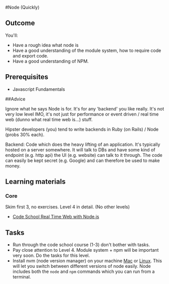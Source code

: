 #Node (Quickly)

## Outcome

You'll:

* Have a rough idea what node is
* Have a good understanding of the module system, how to require code and export code.
* Have a good understanding of NPM.

## Prerequisites

* Javascript Fundamentals

##Advice

Ignore what he says Node is for. It's for any 'backend' you like really. It's not very low level IMO, it's not just for performance or event driven / real time web (dunno what real time web is...) stuff.

Hipster developers (you) tend to write backends in Ruby (on Rails) / Node (probs 30% each).

Backend: Code which does the heavy lifting of an application. It's typically hosted on a server somewhere. It will talk to DBs and have some kind of endpoint (e.g. http api) the UI (e.g. website) can talk to it through. The code can easily be kept secret (e.g. Google) and can therefore be used to make money.

## Learning materials

### Core

Skim first 3, no exercises. Level 4 in detail. (No other levels)

* [Code School Real Time Web with Node.js](https://www.codeschool.com/courses/real-time-web-with-node-js)

## Tasks

* Run through the code school course (1-3) don't bother with tasks.
* Pay close attention to Level 4. Module system + npm will be important very soon. Do the tasks for this level.
* Install nvm (node version manager) on your machine [Mac](https://gist.github.com/richardgill/4b13958b6ad0267f8e07) or [Linux](https://github.com/creationix/nvm#install-script). This will let you switch between different versions of node easily. Node includes both the `node` and `npm` commands which you can run from a terminal.

